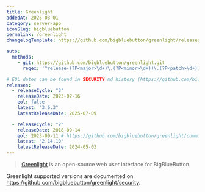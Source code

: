 ```yaml
---
title: Greenlight
addedAt: 2025-03-01
category: server-app
iconSlug: bigbluebutton
permalink: /greenlight
changelogTemplate: https://github.com/bigbluebutton/greenlight/releases/tag/release-__LATEST__

auto:
  methods:
    - git: https://github.com/bigbluebutton/greenlight.git
      regex: '^release-(?P<major>\d+)\.(?P<minor>\d+)(\.(?P<patch>\d+))?$'

# EOL dates can be found in SECURITY.md history (https://github.com/bigbluebutton/greenlight/commits/master/SECURITY.md)
releases:
  - releaseCycle: "3"
    releaseDate: 2023-02-16
    eol: false
    latest: "3.6.3"
    latestReleaseDate: 2025-07-09

  - releaseCycle: "2"
    releaseDate: 2018-09-14
    eol: 2023-09-11 # https://github.com/bigbluebutton/greenlight/commit/f739387a304b7d8f8d28b5cf5d96e801f7f60546
    latest: "2.14.10"
    latestReleaseDate: 2024-05-03
---
```


> [Greenlight](https://docs.bigbluebutton.org/greenlight/v3/install/) is an open-source web user interface for
> BigBlueButton.

Greenlight supported versions are documented on <https://github.com/bigbluebutton/greenlight/security>.
